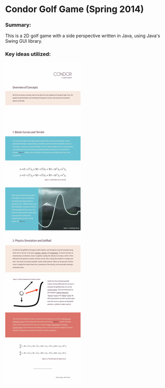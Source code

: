 # Condor Golf Game (Spring 2014)

### Summary:

This is a 2D golf game with a side perspective written in Java, using Java's Swing GUI library.

### Key ideas utilized:
<img src="https://raw.githubusercontent.com/BeanRider/CondorGolfGame/master/file-page1.jpeg" />
